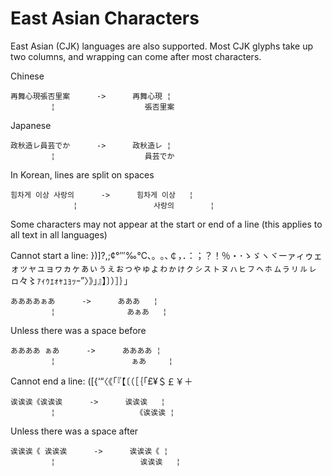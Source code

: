 # East Asian Characters #

East Asian (CJK) languages are also supported. Most CJK glyphs take up two
columns, and wrapping can come after most characters.

Chinese

    再舞心現張否里案      ->      再舞心現 ¦
             ¦                    張否里案

Japanese

    政秋造レ員芸でか      ->      政秋造レ ¦
             ¦                    員芸でか

In Korean, lines are split on spaces

    힘차게 이상 사랑의      ->      힘차게 이상   ¦
                  ¦                 사랑의        ¦

Some characters may not appear at the start or end of a line (this applies to
all text in all languages)

Cannot start a line: })]?,;¢°′″‰℃、。｡､￠，．：；？！％・･ゝゞヽヾーァィゥェォッャュョヮヵヶぁぃぅぇぉっゃゅょゎゕゖㇰㇱㇲㇳㇴㇵㇶㇷㇸㇹㇺㇻㇼㇽㇾㇿ々〻ｧｨｩｪｫｬｭｮｯｰ”〉》」』】〕）］｝｣

    ああああぁあ      ->      あああ   ¦
             ¦                あぁあ   ¦

Unless there was a space before

    ああああ ぁあ      ->      ああああ ¦
             ¦                 ぁあ     ¦

Cannot end a line: ([{‘“〈《「『【〔（［｛｢£¥＄￡￥＋

    诶诶诶《诶诶诶      ->      诶诶诶   ¦
             ¦                  《诶诶诶 ¦

Unless there was a space after

    诶诶诶《 诶诶诶      ->      诶诶诶《 ¦
             ¦                   诶诶诶   ¦
